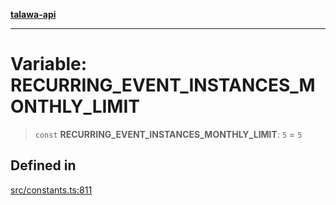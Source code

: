 [**talawa-api**](../../README.md)

***

# Variable: RECURRING\_EVENT\_INSTANCES\_MONTHLY\_LIMIT

> `const` **RECURRING\_EVENT\_INSTANCES\_MONTHLY\_LIMIT**: `5` = `5`

## Defined in

[src/constants.ts:811](https://github.com/Suyash878/talawa-api/blob/095e6964ce2a06c1c30d1acf81b6162203f1db91/src/constants.ts#L811)
